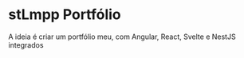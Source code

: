 # stLmpp Portfólio

A ideia é criar um portfólio meu, com Angular, React, Svelte e NestJS integrados
